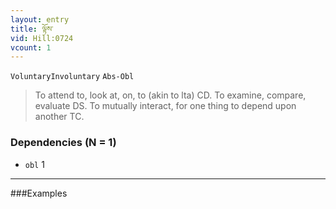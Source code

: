 ```yaml
---
layout: entry
title: ལྟོས་
vid: Hill:0724
vcount: 1
---
```

`VoluntaryInvoluntary` `Abs-Obl`
> To attend to, look at, on, to (akin to lta) CD\.
 To examine, compare, evaluate DS\.
 To mutually interact, for one thing to depend upon another TC\.

### Dependencies (N = 1)
* `obl` 1

---

###Examples



